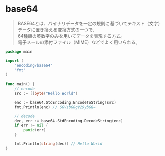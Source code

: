# base64

> BASE64とは、バイナリデータを一定の規則に基づいてテキスト（文字）データに置き換える変換方式の一つで、<br>
> 64種類の英数字のみを用いてデータを表現する方式。<br>
> 電子メールの添付ファイル（MIME）などでよく用いられる。

```go
package main

import (
    "encoding/base64"
    "fmt"
)

func main() {
    // encode
    src := []byte("Hello World")

    enc := base64.StdEncoding.EncodeToString(src)
    fmt.Println(enc) // SGVsbG8gV29ybGQ=

    // decode
    dec, err := base64.StdEncoding.DecodeString(enc)
    if err != nil {
        panic(err)
    }

    fmt.Println(string(dec)) // Hello World
}
```